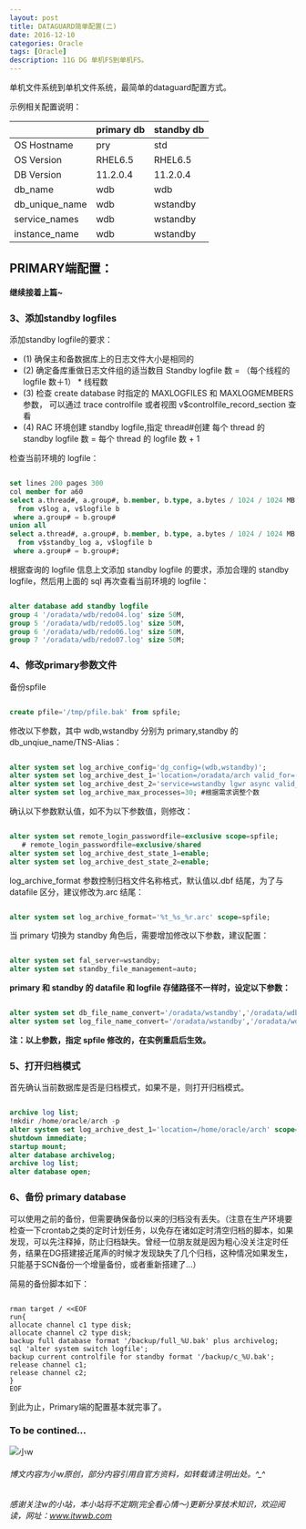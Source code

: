 ```yaml
---
layout: post
title: DATAGUARD简单配置(二)
date: 2016-12-10
categories: Oracle
tags: [Oracle]
description: 11G DG 单机FS到单机FS。
---
```



单机文件系统到单机文件系统，最简单的dataguard配置方式。
 
示例相关配置说明：

|               | primary db  |standby db
|:--------------|:------------|:-----------
|OS Hostname    | pry         |std
|OS Version     | RHEL6.5     |RHEL6.5                           
|DB Version     | 11.2.0.4    |11.2.0.4
|db_name        | wdb         |wdb
|db_unique_name | wdb         |wstandby
|service_names  | wdb         |wstandby
|instance_name  | wdb         |wstandby
               

## PRIMARY端配置：

**继续接着上篇~**


### 3、添加standby logfiles

添加standby logfile的要求：

- (1) 确保主和备数据库上的日志文件大小是相同的
- (2) 确定备库重做日志文件组的适当数目
Standby logfile 数 = （每个线程的 logfile 数＋1） \* 线程数
- (3) 检查 create database 时指定的 MAXLOGFILES 和 MAXLOGMEMBERS 参数， 可以通过 trace controlfile 或者视图 v$controlfile_record_section 查看
- (4) RAC 环境创建 standby logfile,指定 thread#创建
每个 thread 的 standby logfile 数 = 每个 thread 的 logfile 数 + 1

检查当前环境的 logfile：

```sql

set lines 200 pages 300
col member for a60
select a.thread#, a.group#, b.member, b.type, a.bytes / 1024 / 1024 MB
  from v$log a, v$logfile b
 where a.group# = b.group#
union all
select a.thread#, a.group#, b.member, b.type, a.bytes / 1024 / 1024 MB
  from v$standby_log a, v$logfile b
 where a.group# = b.group#;

```
 
根据查询的 logfile 信息上文添加 standby logfile 的要求，添加合理的 standby logfile，然后用上面的 sql 再次查看当前环境的 logfile：

```sql

alter database add standby logfile
group 4 '/oradata/wdb/redo04.log' size 50M,
group 5 '/oradata/wdb/redo05.log' size 50M,
group 6 '/oradata/wdb/redo06.log' size 50M,
group 7 '/oradata/wdb/redo07.log' size 50M;

```

### 4、修改primary参数文件

备份spfile

```sql

create pfile='/tmp/pfile.bak' from spfile;

```

修改以下参数，其中 wdb,wstandby 分别为 primary,standby 的 db_unqiue_name/TNS-Alias：

```sql

alter system set log_archive_config='dg_config=(wdb,wstandby)';
alter system set log_archive_dest_1='location=/oradata/arch valid_for=(all_logfiles,all_roles) db_unique_name=wdb';
alter system set log_archive_dest_2='service=wstandby lgwr async valid_for=(online_logfiles,primary_role) db_unique_name=wstandby';
alter system set log_archive_max_processes=30; #根据需求调整个数

```
确认以下参数默认值，如不为以下参数值，则修改：

```sql

alter system set remote_login_passwordfile=exclusive scope=spfile;
   # remote_login_passwordfile=exclusive/shared
alter system set log_archive_dest_state_1=enable;
alter system set log_archive_dest_state_2=enable;

```

log_archive_format 参数控制归档文件名称格式，默认值以.dbf 结尾，为了与 datafile 区分，建议修改为.arc 结尾：

```sql

alter system set log_archive_format='%t_%s_%r.arc' scope=spfile;

```

当 primary 切换为 standby 角色后，需要增加修改以下参数，建议配置：

```sql

alter system set fal_server=wstandby;
alter system set standby_file_management=auto;

```

**primary 和 standby 的 datafile 和 logfile 存储路径不一样时，设定以下参数：**

```sql

alter system set db_file_name_convert='/oradata/wstandby','/oradata/wdb' scope=spfile;
alter system set log_file_name_convert='/oradata/wstandby','/oradata/wdb' scope=spfile;

```

**注：以上参数，指定 spfile 修改的，在实例重启后生效。**


### 5、打开归档模式

首先确认当前数据库是否是归档模式，如果不是，则打开归档模式。

```sql

archive log list;
!mkdir /home/oracle/arch -p
alter system set log_archive_dest_1='location=/home/oracle/arch' scope=spfile;
shutdown immediate;
startup mount;
alter database archivelog;
archive log list;
alter database open;

```

### 6、备份 primary database

可以使用之前的备份，但需要确保备份以来的归档没有丢失。（注意在生产环境要检查一下crontab之类的定时计划任务，以免存在诸如定时清空归档的脚本，如果发现，可以先注释掉，防止归档缺失。曾经一位朋友就是因为粗心没关注定时任务，结果在DG搭建接近尾声的时候才发现缺失了几个归档，这种情况如果发生，只能基于SCN备份一个增量备份，或者重新搭建了...）

简易的备份脚本如下：

```shell

rman target / <<EOF
run{
allocate channel c1 type disk;
allocate channel c2 type disk;
backup full database format '/backup/full_%U.bak' plus archivelog;
sql 'alter system switch logfile';
backup current controlfile for standby format '/backup/c_%U.bak';
release channel c1;
release channel c2;
}
EOF

```

到此为止，Primary端的配置基本就完事了。

### To be contined...


![小w](https://wx2.sinaimg.cn/mw1024/891ecf4fly1fr361nvrcnj207w07sad7.jpg)

###### 博文内容为小w原创，部分内容引用自官方资料，如转载请注明出处。^_^

###### 感谢关注w的小站，本小站将不定期(完全看心情～)更新分享技术知识，欢迎阅读，网址：www.itwwb.com
